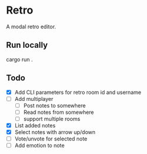 # Retro

A modal retro editor.

## Run locally

cargo run .

## Todo

- [x] Add CLI parameters for retro room id and username
- [ ] Add multiplayer
    - [ ] Post notes to somewhere
    - [ ] Read notes from somewhere
    - [ ] support multiple rooms
- [x] List added notes
- [x] Select notes with arrow up/down
- [ ] Vote/unvote for selected note
- [ ] Add emotion to note